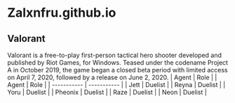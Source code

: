 # Zalxnfru.github.io
## Valorant
Valorant is a free-to-play first-person tactical hero shooter developed and published by Riot Games, for Windows. Teased under the codename Project A in October 2019, the game began a closed beta period with limited access on April 7, 2020, followed by a release on June 2, 2020.
| Agent | Role |
| Agent | Role |
| ----------- | ----------- |
| Jett | Duelist |
| Reyna | Duelist |
| Yoru | Duelist |
| Pheonix | Duelist |
| Raze | Duelist |
| Neon | Duelist |
